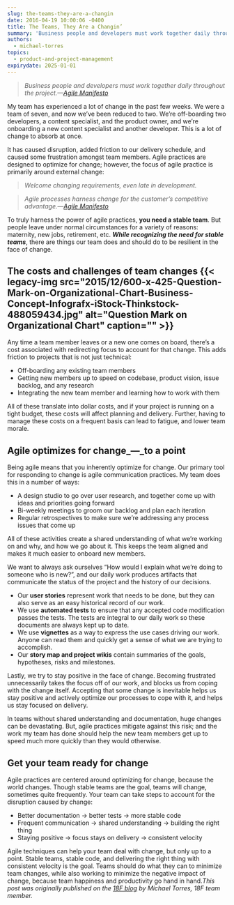 ```yaml
---
slug: the-teams-they-are-a-changin
date: 2016-04-19 10:00:06 -0400
title: The Teams, They Are a Changin’
summary: 'Business people and developers must work together daily throughout the project.&mdash;Agile Manifesto My team has experienced a lot of change in the past few weeks. We were a team of seven, and now we’ve been reduced to two. We’re off-boarding two developers, a content specialist, and the product owner, and we’re onboarding a new content'
authors:
  - michael-torres
topics:
  - product-and-project-management
expirydate: 2025-01-01
---
```


> _Business people and developers must work together daily throughout the project.—[Agile Manifesto](http://www.agilemanifesto.org/)_

My team has experienced a lot of change in the past few weeks. We were a team of seven, and now we’ve been reduced to two. We’re off-boarding two developers, a content specialist, and the product owner, and we’re onboarding a new content specialist and another developer. This is a lot of change to absorb at once.

It has caused disruption, added friction to our delivery schedule, and caused some frustration amongst team members. Agile practices are designed to optimize for change; however, the focus of agile practice is primarily around external change:

> _Welcome changing requirements, even late in development._
  
>  _Agile processes harness change for the customer&#8217;s competitive advantage._—_[Agile Manifesto](http://www.agilemanifesto.org/)_

To truly harness the power of agile practices, **you need a stable team**. But people leave under normal circumstances for a variety of reasons: maternity, new jobs, retirement, etc. **_While recognizing the need for stable teams_**, there are things our team does and should do to be resilient in the face of change.

## The costs and challenges of team changes {{< legacy-img src="2015/12/600-x-425-Question-Mark-on-Organizational-Chart-Business-Concept-Infografx-iStock-Thinkstock-488059434.jpg" alt="Question Mark on Organizational Chart" caption="" >}} 

Any time a team member leaves or a new one comes on board, there’s a cost associated with redirecting focus to account for that change. This adds friction to projects that is not just technical:

  * Off-boarding any existing team members
  * Getting new members up to speed on codebase, product vision, issue backlog, and any research
  * Integrating the new team member and learning how to work with them

All of these translate into dollar costs, and if your project is running on a tight budget, these costs will affect planning and delivery. Further, having to manage these costs on a frequent basis can lead to fatigue, and lower team morale.

## Agile optimizes for change_—_to a point

Being agile means that you inherently optimize for change. Our primary tool for responding to change is agile communication practices. My team does this in a number of ways:

  * A design studio to go over user research, and together come up with ideas and priorities going forward
  * Bi-weekly meetings to groom our backlog and plan each iteration
  * Regular retrospectives to make sure we’re addressing any process issues that come up

All of these activities create a shared understanding of what we’re working on and why, and how we go about it. This keeps the team aligned and makes it much easier to onboard new members.

We want to always ask ourselves “How would I explain what we’re doing to someone who is new?”, and our daily work produces artifacts that communicate the status of the project and the history of our decisions.

  * Our **user stories** represent work that needs to be done, but they can also serve as an easy historical record of our work.
  * We use **automated tests** to ensure that any accepted code modification passes the tests. The tests are integral to our daily work so these documents are always kept up to date.
  * We use **vignettes** as a way to express the use cases driving our work. Anyone can read them and quickly get a sense of what we are trying to accomplish.
  * Our **story map and project wikis** contain summaries of the goals, hypotheses, risks and milestones.

Lastly, we try to stay positive in the face of change. Becoming frustrated unnecessarily takes the focus off of our work, and blocks us from coping with the change itself. Accepting that some change is inevitable helps us stay positive and actively optimize our processes to cope with it, and helps us stay focused on delivery.

In teams without shared understanding and documentation, huge changes can be devastating. But, agile practices mitigate against this risk; and the work my team has done should help the new team members get up to speed much more quickly than they would otherwise.

## Get your team ready for change

Agile practices are centered around optimizing for change, because the world changes. Though stable teams are the goal, teams will change, sometimes quite frequently. Your team can take steps to account for the disruption caused by change:

  * Better documentation → better tests → more stable code
  * Frequent communication → shared understanding → building the right thing
  * Staying positive → focus stays on delivery → consistent velocity

Agile techniques can help your team deal with change, but only up to a point. Stable teams, stable code, and delivering the right thing with consistent velocity is the goal. Teams should do what they can to minimize team changes, while also working to minimize the negative impact of change, because team happiness and productivity go hand in hand._This post was originally published on the [18F blog](https://18f.gsa.gov/blog/) by Michael Torres, 18F team member._
